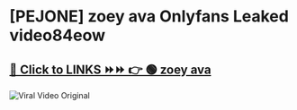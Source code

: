 
 # [PEJONE] zoey ava Onlyfans Leaked video84eow

## <h2><a href="https://clipsfans.com/zoey_ava&ref=git">🔗 Click to LINKS ⏩⏩ 👉 🟢 zoey ava </a></h2>

<a href="https://clipsfans.com/zoey_ava&ref=git" rel="nofollow" data-target="animated-image.originalLink"><img src="https://i.ibb.co.com/xMMVF88/686577567.gif" alt="Viral Video Original" style="max-width: 100%; display: inline-block;" data-target="animated-image.originalImage"></a>

